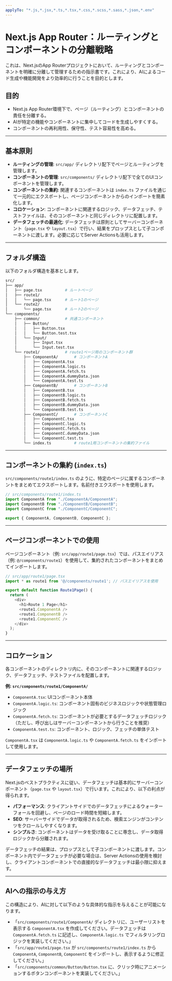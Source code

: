 ```yaml
---
applyTo: "*.js,*.jsx,*.ts,*.tsx,*.css,*.scss,*.sass,*.json,*.env"
---
```


# Next.js App Router：ルーティングとコンポーネントの分離戦略

これは、Next.jsのApp Routerプロジェクトにおいて、ルーティングとコンポーネントを明確に分離して管理するための指示書です。これにより、AIによるコード生成や機能開発をより効率的に行うことを目的とします。

## 目的

  - Next.js App Router環境下で、ページ（ルーティング）とコンポーネントの責任を分離する。
  - AIが特定の機能やコンポーネントに集中してコードを生成しやすくする。
  - コンポーネントの再利用性、保守性、テスト容易性を高める。

-----

## 基本原則

  - **ルーティングの管理**: `src/app/` ディレクトリ配下でページとルーティングを管理します。
  - **コンポーネントの管理**: `src/components/` ディレクトリ配下で全てのUIコンポーネントを管理します。
  - **コンポーネントの集約**: 関連するコンポーネントは `index.ts` ファイルを通じて一元的にエクスポートし、ページコンポーネントからのインポートを簡素化します。
  - **コロケーション**: コンポーネントに関連するロジック、データフェッチ、テストファイルは、そのコンポーネントと同じディレクトリに配置します。
  - **データフェッチの最適化**: データフェッチは原則としてサーバーコンポーネント（`page.tsx` や `layout.tsx`）で行い、結果をプロップスとして子コンポーネントに渡します。必要に応じてServer Actionsも活用します。

-----

## フォルダ構造

以下のフォルダ構造を基本とします。

```bash
src/
├── app/
│   ├── page.tsx          # ルートページ
│   ├── route1/
│   │   └── page.tsx      # ルート1のページ
│   └── route2/
│       └── page.tsx      # ルート2のページ
└── components/
    ├── common/           # 共通コンポーネント
    │   ├── Button/
    │   │   ├── Button.tsx
    │   │   └── Button.test.tsx
    │   └── Input/
    │       ├── Input.tsx
    │       └── Input.test.tsx
    └── route1/           # route1ページ用のコンポーネント群
        ├── ComponentA/       # コンポーネントA
        │   ├── ComponentA.tsx
        │   ├── ComponentA.logic.ts
        │   ├── ComponentA.fetch.ts
        │   ├── ComponentA.dummyData.json
        │   └── ComponentA.test.ts
        ├── ComponentB/       # コンポーネントB
        │   ├── ComponentB.tsx
        │   ├── ComponentB.logic.ts
        │   ├── ComponentB.fetch.ts
        │   ├── ComponentB.dummyData.json
        │   └── ComponentB.test.ts
        ├── ComponentC/       # コンポーネントC
        │   ├── ComponentC.tsx
        │   ├── ComponentC.logic.ts
        │   ├── ComponentC.fetch.ts
        │   ├── ComponentC.dummyData.json
        │   └── ComponentC.test.ts
        └── index.ts          # route1用コンポーネントの集約ファイル
```

-----

## コンポーネントの集約 (`index.ts`)

`src/components/route1/index.ts` のように、特定のページに属するコンポーネントをまとめてエクスポートします。名前付きエクスポートを使用します。

```typescript
// src/components/route1/index.ts
import ComponentA from "./ComponentA/ComponentA";
import ComponentB from "./ComponentB/ComponentB";
import ComponentC from "./ComponentC/ComponentC";

export { ComponentA, ComponentB, ComponentC };
```

-----

## ページコンポーネントでの使用

ページコンポーネント（例: `src/app/route1/page.tsx`）では、パスエイリアス（例: `@/components/route1`）を使用して、集約されたコンポーネントをまとめてインポートします。

```typescript
// src/app/route1/page.tsx
import * as route1 from '@/components/route1'; // パスエイリアスを使用

export default function Route1Page() {
  return (
    <div>
      <h1>Route 1 Page</h1>
      <route1.ComponentA />
      <route1.ComponentB />
      <route1.ComponentC />
    </div>
  );
}
```

-----

## コロケーション

各コンポーネントのディレクトリ内に、そのコンポーネントに関連するロジック、データフェッチ、テストファイルを配置します。

**例: `src/components/route1/ComponentA/`**

  - `ComponentA.tsx`: UIコンポーネント本体
  - `ComponentA.logic.ts`: コンポーネント固有のビジネスロジックや状態管理ロジック
  - `ComponentA.fetch.ts`: コンポーネントが必要とするデータフェッチロジック（ただし、呼び出しはサーバーコンポーネントから行うことを推奨）
  - `ComponentA.test.ts`: コンポーネント、ロジック、フェッチの単体テスト

`ComponentA.tsx` は `ComponentA.logic.ts` や `ComponentA.fetch.ts` をインポートして使用します。

-----

## データフェッチの場所

Next.jsのベストプラクティスに従い、データフェッチは基本的にサーバーコンポーネント（`page.tsx` や `layout.tsx`）で行います。これにより、以下の利点が得られます。

  - **パフォーマンス**: クライアントサイドでのデータフェッチによるウォーターフォールを回避し、ページのロード時間を短縮します。
  - **SEO**: サーバーサイドでデータが取得されるため、検索エンジンがコンテンツをクロールしやすくなります。
  - **シンプルさ**: コンポーネントはデータを受け取ることに専念し、データ取得ロジックから分離されます。

データフェッチの結果は、プロップスとして子コンポーネントに渡します。コンポーネント内でデータフェッチが必要な場合は、Server Actionsの使用を検討し、クライアントコンポーネントでの直接的なデータフェッチは最小限に抑えます。

-----

## AIへの指示の与え方

この構造により、AIに対して以下のような具体的な指示を与えることが可能になります。

  - 「`src/components/route1/ComponentA/` ディレクトリに、ユーザーリストを表示する `ComponentA.tsx` を作成してください。データフェッチは `ComponentA.fetch.ts` に記述し、`ComponentA.logic.ts` でフィルタリングロジックを実装してください。」
  - 「`src/app/route1/page.tsx` が `src/components/route1/index.ts` から `ComponentA`, `ComponentB`, `ComponentC` をインポートし、表示するように修正してください。」
  - 「`src/components/common/Button/Button.tsx` に、クリック時にアニメーションするボタンコンポーネントを実装してください。」
